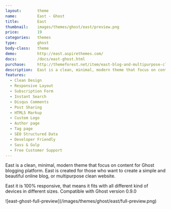 ```yaml
---
layout:       theme
name:         East - Ghost
title:        East
thumbnail:    images/themes/ghost/east/preview.png
price:        19
categories:   themes
type:         ghost
body-class:   theme
demo:         http://east.aspirethemes.com/
docs:         /docs/east-ghost.html
purchase:     http://themeforest.net/item/east-blog-and-multipurpose-clean-ghost-theme/14714255
description:  East is a clean, minimal, modern theme that focus on content for Ghost.
features:
  - Clean Design
  - Responsive Layout
  - Subscription Form
  - Instant Search
  - Disqus Comments
  - Post Sharing
  - HTML5 Markup
  - Custom Logo
  - Author page
  - Tag page
  - SEO Structured Data
  - Developer Friendly
  - Sass & Gulp
  - Free Customer Support
---
```


East is a clean, minimal, modern theme that focus on content for Ghost blogging platform. East is created for those who want to create a simple and beautiful online blog, or multipurpose clean website.

East it is 100% responsive, that means it fits with all different kind of devices in different sizes. Compatible with Ghost version 0.9.0

<div class="darker-bg-image-wrap" markdown='1'>
  ![east-ghost-full-preview](/images/themes/ghost/east/full-preview.png)
</div>